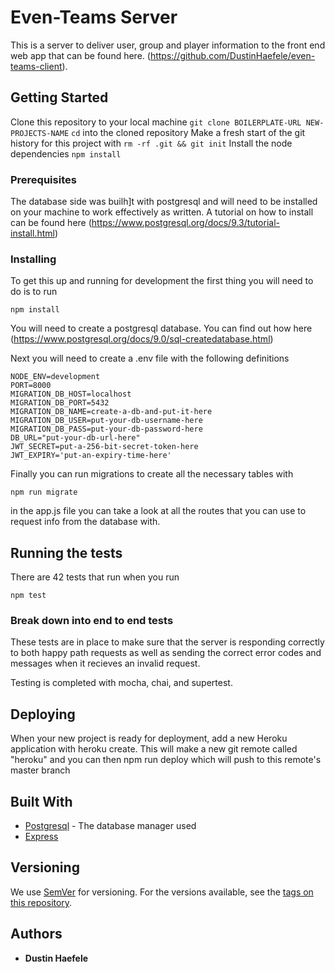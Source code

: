 # Even-Teams Server

This is a server to deliver user, group and player information to the front end web app that can be found here. (https://github.com/DustinHaefele/even-teams-client).

## Getting Started

Clone this repository to your local machine `git clone BOILERPLATE-URL NEW-PROJECTS-NAME`
`cd` into the cloned repository
Make a fresh start of the git history for this project with `rm -rf .git && git init`
Install the node dependencies `npm install`

### Prerequisites

The database side was builh]t with postgresql and will need to be installed on your machine to work effectively as written.  A tutorial on how to install can be found here (https://www.postgresql.org/docs/9.3/tutorial-install.html) 

### Installing

To get this up and running for development the first thing you will need to do is to run 

```
npm install
```

You will need to create a postgresql database.  You can find out how here (https://www.postgresql.org/docs/9.0/sql-createdatabase.html)



Next you will need to create a .env file with the following definitions

```
NODE_ENV=development
PORT=8000
MIGRATION_DB_HOST=localhost
MIGRATION_DB_PORT=5432
MIGRATION_DB_NAME=create-a-db-and-put-it-here
MIGRATION_DB_USER=put-your-db-username-here
MIGRATION_DB_PASS=put-your-db-password-here
DB_URL="put-your-db-url-here"
JWT_SECRET=put-a-256-bit-secret-token-here
JWT_EXPIRY='put-an-expiry-time-here'
```

Finally you can run migrations to create all the necessary tables with 

```
npm run migrate
```

in the app.js file you can take a look at all the routes that you can use to request info from the database with. 

## Running the tests

There are 42 tests that run when you run 

```
npm test
```

### Break down into end to end tests

These tests are in place to make sure that the server is responding correctly to both happy path requests as well as sending the correct error codes and messages when it recieves an invalid request. 

Testing is completed with mocha, chai, and supertest.

## Deploying

When your new project is ready for deployment, add a new Heroku application with heroku create. This will make a new git remote called "heroku" and you can then npm run deploy which will push to this remote's master branch


## Built With

* [Postgresql](https://www.postgresql.org/docs/9.0/) - The database manager used
* [Express](https://expressjs.com/en/5x/api.html) 




## Versioning

We use [SemVer](http://semver.org/) for versioning. For the versions available, see the [tags on this repository](https://github.com/your/project/tags). 

## Authors

* **Dustin Haefele** 

